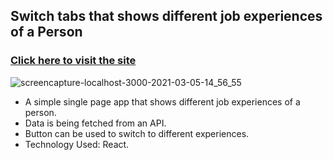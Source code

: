 ## Switch tabs that shows different job experiences of a Person
### [Click here to visit the site](https://tab-switcherr.netlify.app)

![screencapture-localhost-3000-2021-03-05-14_56_55](https://user-images.githubusercontent.com/68294925/110095769-41be0900-7dc3-11eb-9b9f-96a70d84714b.png)

* A simple single page app that shows different job experiences of a person.
* Data is being fetched from an API.
* Button can be used to switch to different experiences.
* Technology Used: React.

